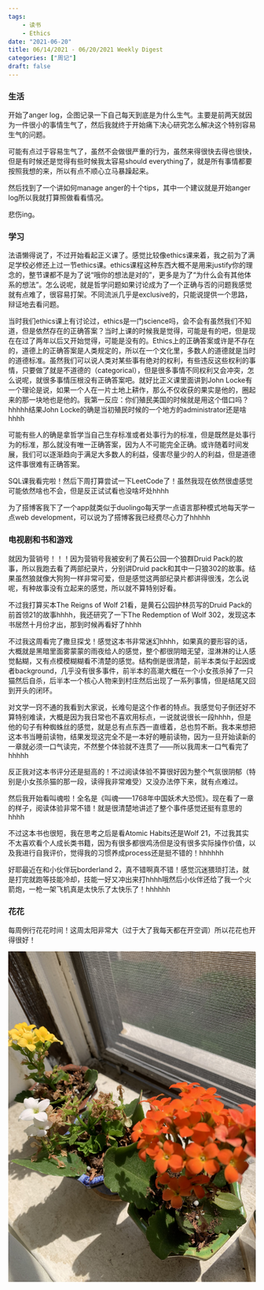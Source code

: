 ```yaml
---
tags:
    - 读书
    - Ethics
date: "2021-06-20"
title: 06/14/2021 - 06/20/2021 Weekly Digest
categories: ["周记"]
draft: false
---
```

### 生活

开始了anger log，企图记录一下自己每天到底是为什么生气。主要是前两天就因为一件很小的事情生气了，然后我就终于开始痛下决心研究怎么解决这个特别容易生气的问题。

可能有点过于容易生气了，虽然不会做很严重的行为，虽然来得很快去得也很快，但是有时候还是觉得有些时候我太容易should everything了，就是所有事情都要按照我想的来，所以有点不顺心立马暴躁起来。

然后找到了一个讲如何manage anger的十个tips，其中一个建议就是开始anger log所以我就打算照做看看情况。

悲伤ing。

### 学习

法语懒得说了，不过开始看起正义课了。感觉比较像ethics课来着，我之前为了满足学校必修还上过一节ethics课。ethics课程这种东西大概不是用来justify你的理念的，整节课都不是为了说“哦你的想法是对的”，更多是为了“为什么会有其他体系的想法”。怎么说呢，就是哲学问题如果讨论成为了一个正确与否的问题我感觉就有点难了，很容易打架。不同流派几乎是exclusive的，只能说提供一个思路，辩证地去看问题。

当时我们ethics课上有讨论过，ethics是一门science吗，会不会有虽然我们不知道，但是依然存在的正确答案？当时上课的时候我是觉得，可能是有的吧，但是现在在过了两年以后又开始觉得，可能是没有的。Ethics上的正确答案或许是不存在的，道德上的正确答案是人类规定的，所以在一个文化里，多数人的道德就是当时的道德标准。虽然我们可以说人类对某些事有绝对的权利，有些违反这些权利的事情，只要做了就是不道德的（categorical），但是很多事情不同权利又会冲突，怎么说呢，就很多事情压根没有正确答案吧。就好比正义课里面讲到John Locke有一个理论是说，如果一个人在一片土地上耕作，那么不仅收获的果实是他的，圈起来的那一块地也是他的。我第一反应：你们殖民美国的时候就是用这个借口吗？hhhhh结果John Locke的确是当初殖民时候的一个地方的administrator还是啥hhhh

可能有些人的确是拿哲学当自己生存标准或者处事行为的标准，但是既然是处事行为的标准，那么就没有唯一正确答案，因为人不可能完全正确。或许随着时间发展，我们可以逐渐趋向于满足大多数人的利益，侵害尽量少的人的利益，但是道德这件事很难有正确答案。

SQL课我看完啦！然后下周打算尝试一下LeetCode了！虽然我现在依然很虚感觉可能依然啥也不会，但是反正试试看也没啥坏处hhhh

为了搭博客我下了一个app就类似于duolingo每天学一点语言那种模式地每天学一点web development，可以说为了搭博客我已经费尽心力了hhhhh

### 电视剧和书和游戏

就因为营销号！！！因为营销号我被安利了黄石公园一个狼群Druid Pack的故事，所以我跑去看了两部纪录片，分别讲Druid pack和其中一只狼302的故事。结果虽然狼就像大狗狗一样非常可爱，但是感觉这两部纪录片都讲得很浅，怎么说呢，有种故事没有立起来的感觉，所以就不算特别好看。

不过我打算买本The Reigns of Wolf 21看，是黄石公园护林员写的Druid Pack的前首领21的故事hhhh，我还研究了一下The Redemption of Wolf 302，发现这本书居然十月份才出，那到时候再看好了hhhh

不过我这周看完了撒旦探戈！感觉这本书非常迷幻hhhh，如果真的要形容的话，大概就是黑暗里面雾蒙蒙的雨夜给人的感觉，整个都很阴暗无望，湿淋淋的让人感觉黏糊，又有点模模糊糊看不清楚的感觉。结构倒是很清楚，前半本类似于起因或者background，几乎没有很多事件，前半本的高潮大概在一个小女孩杀掉了一只猫然后自杀，后半本一个核心人物来到村庄然后出现了一系列事情，但是结尾又回到开头的闭环。

对文学一窍不通的我看到大家说，长难句是这个作者的特点。我感觉句子倒还好不算特别难读，大概是因为我日常也不喜欢用标点，一说就说很长一段hhhh，但是他的句子有种蜘蛛丝的感觉，就是总有点东西一直缠着，总也剪不断。我本来想把这本书当睡前读物，结果发现这完全不是一本好的睡前读物，因为一旦开始读新的一章就必须一口气读完，不然整个体验就不连贯了——所以我周末一口气看完了hhhhh

反正我对这本书评分还是挺高的！不过阅读体验不算很好因为整个气氛很阴郁（特别是小女孩杀猫的那一段，读得我非常难受）又没办法停下来，就有点难过。

然后我开始看叫魂啦！全名是《叫魂——1768年中国妖术大恐慌》。现在看了一章的样子，阅读体验非常不错！就是很清楚地讲述了整个事件感觉还挺有意思的hhhh

不过这本书也很短，我在思考之后是看Atomic Habits还是Wolf 21，不过我其实不太喜欢看个人成长类书籍，因为有很多都很鸡汤但是没有很多实际操作价值，以及我进行自我评价，觉得我的习惯养成process还是挺不错的！hhhhhh

好耶最近在和小伙伴玩borderland 2，真不错啊真不错！感觉沉迷猥琐打法，就是打完就跑等技能冷却，技能一好又冲出来打hhhh哦然后小伙伴还给了我一个火箭炮，一枪一架飞机真是太快乐了太快乐了！hhhhhh

### 花花

每周例行花花时间！这周太阳非常大（过于大了我每天都在开空调）所以花花也开得很好！

![](https://github.com/vivianz3243/advancedclub/blob/05deced1fd21adc872ffefabd37a64365e54313a/resources/_gen/images/51188CF5-5DC0-491B-A33B-F35A3AD52472.jpeg?raw=true)